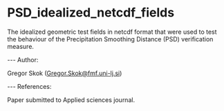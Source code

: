 # PSD_idealized_netcdf_fields

The idealized geometric test fields in netcdf format that were used to test the behaviour of the Precipitation Smoothing Distance (PSD) verification measure. 

--- Author:

Gregor Skok (Gregor.Skok@fmf.uni-lj.si)

--- References:

Paper submitted to Applied sciences journal. 

